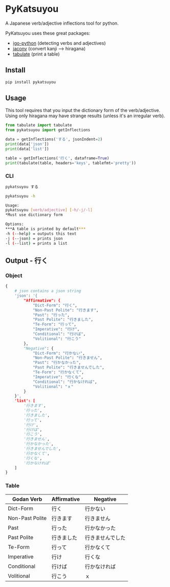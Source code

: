 # PyKatsuyou

A Japanese verb/adjective inflections tool for python.  

PyKatsuyou uses these great packages:

- [igo-python](https://github.com/hideaki-t/igo-python) (detecting verbs and adjectives)
- [jaconv](https://github.com/ikegami-yukino/jaconv) (convert kanji --> hiragana)
- [tabulate](https://github.com/astanin/python-tabulate) (print a table)

## Install

```bash
pip install pykatsuyou
```

## Usage

This tool requires that you input the dictionary form of the verb/adjective. Using only hiragana may have strange results (unless it's an irregular verb).

```python
from tabulate import tabulate
from pykatsuyou import getInflections

data = getInflections('する', jsonIndent=2)
print(data['json'])
print(data['list'])

table = getInflections('行く', dataframe=True)
print(tabulate(table, headers='keys', tablefmt='pretty'))
```

### CLI

```bash
pykatsuyou する

pykatsuyou -h

Usage:
pykatsuyou [verb/adjective] [-h/-j/-l]
*Must use dictionary form

Options:
***A table is printed by default***
-h (--help) = outputs this text
-j (--json) = prints json
-l (--list) = prints a list
```

## Output - 行く

### Object

```python
{
    # json contains a json string
	'json': '{
		"Affirmative": {
			"Dict-Form": "行く",
			"Non-Past Polite": "行きます",
			"Past": "行った",
			"Past Polite": "行きました",
			"Te-Form": "行って",
			"Imperative": "行け",
			"Conditional": "行けば",
			"Volitional": "行こう"
		},
		"Negative": {
			"Dict-Form": "行かない",
			"Non-Past Polite": "行きません",
			"Past": "行かなかった",
			"Past Polite": "行きませんでした",
			"Te-Form": "行かなくて",
			"Imperative": "行くな",
			"Conditional": "行かなければ",
			"Volitional": "ｘ"
		}
	}',
	'list': [
		'行きます',
		'行った',
		'行きました',
		'行って',
		'行け',
		'行けば',
		'行こう',
		'行きません',
		'行かなかった',
		'行きませんでした',
		'行かなくて',
		'行くな',
		'行かなければ'
	]
}
```



### Table

<table>
<thead>
<tr><th>Godan Verb     </th><th>Affirmative  </th><th>Negative        </th></tr>
</thead>
<tbody>
<tr><td>Dict-Form      </td><td>行く         </td><td>行かない        </td></tr>
<tr><td>Non-Past Polite</td><td>行きます     </td><td>行きません      </td></tr>
<tr><td>Past           </td><td>行った       </td><td>行かなかった    </td></tr>
<tr><td>Past Polite    </td><td>行きました   </td><td>行きませんでした</td></tr>
<tr><td>Te-Form        </td><td>行って       </td><td>行かなくて      </td></tr>
<tr><td>Imperative     </td><td>行け         </td><td>行くな          </td></tr>
<tr><td>Conditional    </td><td>行けば       </td><td>行かなければ    </td></tr>
<tr><td>Volitional     </td><td>行こう       </td><td>ｘ              </td></tr>
</tbody>
</table>
